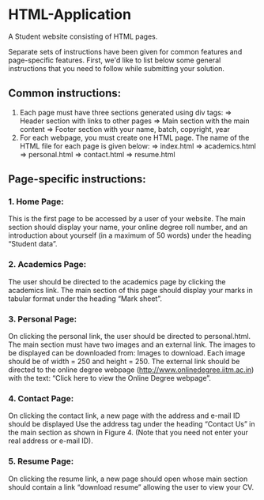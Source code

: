 # HTML-Application
A Student website consisting of HTML pages. 

Separate sets of instructions have been given for common features and page-specific features. First, we'd like to list below some general instructions that you need to follow while submitting your solution.

## Common instructions:
1. Each page must have three sections generated using div tags:
  => Header section with links to other pages
  => Main section with the main content
  => Footer section with your name, batch, copyright, year
2. For each webpage, you must create one HTML page. The name of the HTML file for each page is given below:
  => index.html
  => academics.html
  => personal.html
  => contact.html
  => resume.html

## Page-specific instructions:
### 1. Home Page:
   This is the first page to be accessed by a user of your website. The main section should display your name, your online degree roll number, and an introduction about yourself (in a maximum of 50 words) under the heading “Student data”.
   
### 2. Academics Page:
   The user should be directed to the academics page by clicking the academics link. The main section of this page should display your marks in tabular format under the heading “Mark sheet”.

### 3. Personal Page:
   On clicking the personal link, the user should be directed to personal.html. The main section must have two images and an external link. The images to be displayed can be downloaded from: Images to download. Each image should be of width = 250 and height = 250. The external link should be directed to the online degree webpage (http://www.onlinedegree.iitm.ac.in) with the text: “Click here to view the Online Degree webpage”.
   
### 4. Contact Page:
   On clicking the contact link, a new page with the address and e-mail ID should be displayed Use the address tag under the heading “Contact Us” in the main section as shown in Figure 4. (Note that you need not enter your real address or e-mail ID).

### 5. Resume Page:
   On clicking the resume link, a new page should open whose main section should contain a link “download resume” allowing the user to view your CV.
